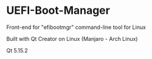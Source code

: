 # UEFI-Boot-Manager
Front-end for "efibootmgr" command-line tool for Linux

Built with Qt Creator on Linux (Manjaro - Arch Linux)

Qt 5.15.2